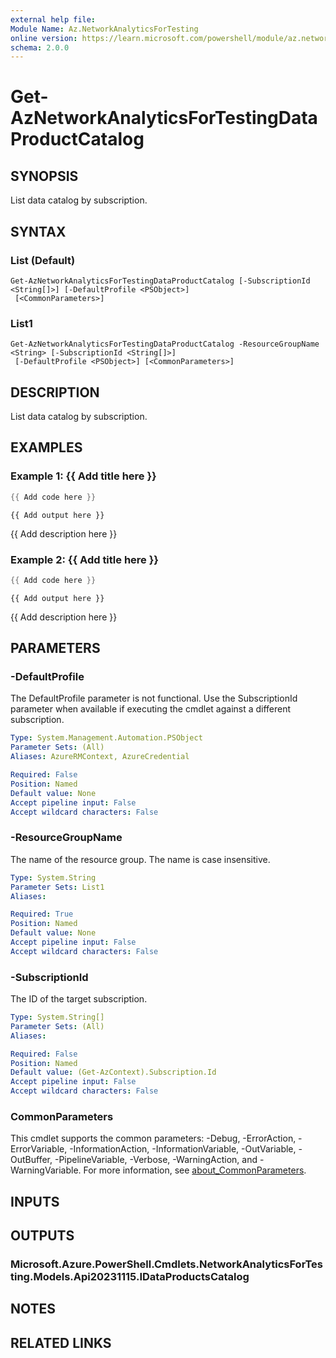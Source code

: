 ```yaml
---
external help file:
Module Name: Az.NetworkAnalyticsForTesting
online version: https://learn.microsoft.com/powershell/module/az.networkanalyticsfortesting/get-aznetworkanalyticsfortestingdataproductcatalog
schema: 2.0.0
---
```


# Get-AzNetworkAnalyticsForTestingDataProductCatalog

## SYNOPSIS
List data catalog by subscription.

## SYNTAX

### List (Default)
```
Get-AzNetworkAnalyticsForTestingDataProductCatalog [-SubscriptionId <String[]>] [-DefaultProfile <PSObject>]
 [<CommonParameters>]
```

### List1
```
Get-AzNetworkAnalyticsForTestingDataProductCatalog -ResourceGroupName <String> [-SubscriptionId <String[]>]
 [-DefaultProfile <PSObject>] [<CommonParameters>]
```

## DESCRIPTION
List data catalog by subscription.

## EXAMPLES

### Example 1: {{ Add title here }}
```powershell
{{ Add code here }}
```

```output
{{ Add output here }}
```

{{ Add description here }}

### Example 2: {{ Add title here }}
```powershell
{{ Add code here }}
```

```output
{{ Add output here }}
```

{{ Add description here }}

## PARAMETERS

### -DefaultProfile
The DefaultProfile parameter is not functional.
Use the SubscriptionId parameter when available if executing the cmdlet against a different subscription.

```yaml
Type: System.Management.Automation.PSObject
Parameter Sets: (All)
Aliases: AzureRMContext, AzureCredential

Required: False
Position: Named
Default value: None
Accept pipeline input: False
Accept wildcard characters: False
```

### -ResourceGroupName
The name of the resource group.
The name is case insensitive.

```yaml
Type: System.String
Parameter Sets: List1
Aliases:

Required: True
Position: Named
Default value: None
Accept pipeline input: False
Accept wildcard characters: False
```

### -SubscriptionId
The ID of the target subscription.

```yaml
Type: System.String[]
Parameter Sets: (All)
Aliases:

Required: False
Position: Named
Default value: (Get-AzContext).Subscription.Id
Accept pipeline input: False
Accept wildcard characters: False
```

### CommonParameters
This cmdlet supports the common parameters: -Debug, -ErrorAction, -ErrorVariable, -InformationAction, -InformationVariable, -OutVariable, -OutBuffer, -PipelineVariable, -Verbose, -WarningAction, and -WarningVariable. For more information, see [about_CommonParameters](http://go.microsoft.com/fwlink/?LinkID=113216).

## INPUTS

## OUTPUTS

### Microsoft.Azure.PowerShell.Cmdlets.NetworkAnalyticsForTesting.Models.Api20231115.IDataProductsCatalog

## NOTES

## RELATED LINKS

